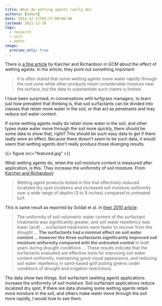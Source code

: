 ```yaml
---
title: What do wetting agents really do?
authors: [admin]
date: 2014-12-17T05:57:00+00:00
lastmod: 2021-12-30
tags:
  - research
  - soil
  - water
image:
  preview_only: true
---
```


There is [a fine article](http://www.files.asianturfgrass.com/karcher_richardson_gcm_201412_wetting_agent.pdf) by Karcher and Richardson in *GCM* about the effect of wetting agents. In the article, they point out something important:

> It is often stated that some wetting agents move water rapidly through the root zone while other products retain considerable moisture near the surface, but the data to substantiate such claims is limited.

I have been surprised, in conversations with turfgrass managers, to learn just how prevalent that thinking is, that soil surfactants can be divided into classes that retain more water in the soil, or that act as penetrants and may reduce soil water content.

If some wetting agents really do retain more water in the soil, and other types make water move through the soil more quickly, there should be some data to show that, right? This should be such easy data to get if there really were an effect. Because there doesn't seem to be such data, it would seem that wetting agents don't really produce those diverging results.

{{< figure src="featured.jpg" >}}

What wetting agents do, when the soil moisture content is measured after application, is this. They increase the uniformity of soil moisture. From [Karcher and Richardson](http://www.files.asianturfgrass.com/karcher_richardson_gcm_201412_wetting_agent.pdf):

> Wetting agent products tested in this trial effectively reduced localized dry spot incidence and increased soil moisture uniformity over a wide range of depths (3 to 8 inches) compared to untreated turf.

This is same result as reported by Soldat et al. in [their 2010 article](https://dx.doi.org/10.1097/SS.0b013e3181d6fa02): 

> The uniformity of soil volumetric water content of the surfactant treatments was significantly greater, and soil water repellency was lower [and] … surfactant treatments were faster to recover from the drought … **The surfactants had a minimal effect on soil water content … however the three surfactants significantly improved soil moisture uniformity compared with the untreated control** in both years during drought conditions … These results indicate that the surfactants evaluated are effective tools for improving soil water content uniformity, maintaining good visual appearance, and reducing soil water repellency in sand-based golf putting greens under conditions of drought and irrigation restrictions.

The data show two things. Soil surfactant (wetting agent) applications increase the uniformity of soil moisture. Soil surfactant applications reduce localized dry spot. If there are data showing some wetting agents retain more moisture in the soil, and others make water move through the soil more rapidly, I would love to see them.
